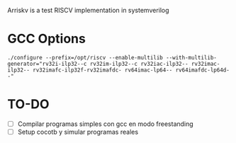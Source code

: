 Arriskv is a test RISCV implementation in systemverilog

# GCC Options
`./configure --prefix=/opt/riscv --enable-multilib --with-multilib-generator="rv32i-ilp32--c rv32im-ilp32--c rv32iac-ilp32-- rv32imac-ilp32-- rv32imafc-ilp32f-rv32imafdc- rv64imac-lp64-- rv64imafdc-lp64d--"`

# TO-DO
- [ ] Compilar programas simples con gcc en modo freestanding
- [ ] Setup cocotb y simular programas reales
